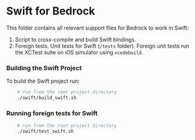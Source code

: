 # Swift for Bedrock

This folder contains all relevant support files for Bedrock to work in Swift:

1. Script to cross-compile and build Swift bindings.
2. Foreign tests. Unit tests for Swift (`/tests` folder). Foreign unit tests run the XCTest suite on iOS simulator using `xcodebuild`.

### Building the Swift Project

To build the Swift project run:

```bash
    # run from the root project directory
    ./swift/build_swift.sh
```

### Running foreign tests for Swift

```bash
    # run from the root project directory
    ./swift/test_swift.sh
```
